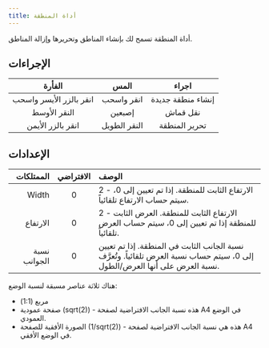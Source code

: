```yaml
---
title: أداة المنطقة
---
```


أداة المنطقة تسمح لك بإنشاء المناطق وتحريرها وإزالة المناطق.

## الإجراءات

|          الفأرة         |     المس     |       اجراء       |
| :---------------------: | :----------: | :---------------: |
| انقر بالزر الأيسر واسحب |  انقر واسحب  | إنشاء منطقة جديدة |
|       النقر الأوسط      |    إصبعين    |      نقل قماش     |
|    انقر بالزر الأيمن    | النقر الطويل |   تحرير المنطقة   |

## الإعدادات

|    الممتلكات | الافتراضي | الوصف                                                                                                                                                                       |
| -----------: | :-------: | :-------------------------------------------------------------------------------------------------------------------------------------------------------------------------- |
|        Width |     0     | 2 - الارتفاع الثابت للمنطقة. إذا تم تعيين إلى 0، سيتم حساب الارتفاع تلقائياً.                                                               |
|     الارتفاع |     0     | 2 - الارتفاع الثابت للمنطقة. العرض الثابت للمنطقة إذا تم تعيين إلى 0، سيتم حساب العرض تلقائياً.                                             |
| نسبة الجوانب |     0     | نسبة الجانب الثابت في المنطقة. إذا تم تعيين إلى 0، سيتم حساب نسبة العرض تلقائياً. وتُعرَّف نسبة العرض على أنها العرض/الطول. |

هناك ثلاثة عناصر مسبقة لنسبة الوضع:

- مربع (1:1)
- صفحة عمودية (sqrt(2)) - هذه نسبة الجانب الافتراضية لصفحة A4 في الوضع العمودي.
- الصورة الأفقية للصفحة (1/sqrt(2)) - هذه هي نسبة الجانب الافتراضية لصفحة A4 في الوضع الأفقي.
